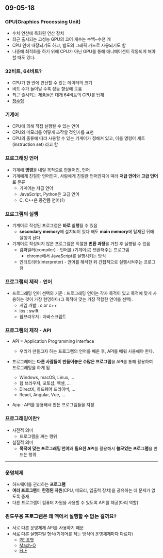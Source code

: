 ## 09-05-18

### GPU(Graphics Processing Unit)
  - 수치 연산에 특화된 연산 장치
  - 최근 출시되는 고성능 GPU의 코어 개수는 수백~수천 개
  - CPU 안에 내장되기도 하고, 별도의 그래픽 카드로 사용되기도 함
  - 나중에 최적화를 하기 위해 CPU가 아닌 GPU를 통해 애니메이션이 작동되게 해야할 때도 있다.

### 32비트, 64비트?
  - CPU가 한 번에 연산할 수 있는 데이터의 크기
  - 비트 수가 늘어날 수록 성능 향상에 도움
  - 최근 출시되는 제품들은 대개 64비트의 CPU를 탑재
  - [정수형](https://ko.wikipedia.org/wiki/%EC%A0%95%EC%88%98%ED%98%95)
  


### 기계어
- CPU에 의해 직접 실행될 수 있는 언어
- CPU와 메모리를 어떻게 조작할 것인가를 표현
- CPU의 종류에 따라 사용할 수 있는 기계어가 정해져 있고, 이를 명령어 세트(instruction set) 라고 함

### 프로그래밍 언어
- 기계에 **명령**을 내릴 목적으로 만들어진, 언어
- 기계에게 친절한 언어인지, 사람에게 친절한 언어인지에 따라 **저급 언어**와 **고급 언어**로 분류
  - 기계어는 저급 언어
  - JavaScript, Python은 고급 언어
  - C, C++은 중간쯤 언어(?)

### 프로그램의 실행
- 기계어로 작성된 프로그램은 **바로 실행**될 수 있음
  - **secondary memory**에 설치되어 있다 해도 **main memory**에 탑재된 뒤에 실행이 된다
- 기계어로 작성되지 않은 프로그램은 적절한 **변환 과정**을 거친 후 실행될 수 있음
  - 컴파일러(compiler) - 언어를 (기계어로) 변환해주는 프로그램
    - chrome에서 JavaScript를 실행시키는 방식
  - 인터프리터(interpreter) - 언어를 해석한 뒤 간접적으로 실행시켜주는 프로그램
    
### 프로그램의 제작 - 언어
- 프로그래밍 언어 선택의 기준 : 프로그래밍 언어는 각자 목적이 있고 목적에 맞게 사용하는 것이 가장 현명하다(그 목적에 맞는 가장 적합한 언어를 선택). 
  - 게임 개발 : c or c++
  - ios : swift 
  - 웹브라우저 : 자바스크립트

### 프로그램의 제작 - API
- API = Application Programming Interface
  - 우리가 만들고자 하는 프로그램의 언어를 배운 후, API를 배워 사용해야 한다.
- 프로그래머는 **다른 사람들이 만들어놓은 수많은 프로그램**을 API를 통해 활용하여 프로그래밍을 하게 됨
  - Windows, macOS, Linux, ...
  - 웹 브라우저, 포토샵, 엑셀, ...
  - DirectX, 하드웨어 드라이버, ...
  - React, Angular, Vue, ...

- App : API를 응용해서 만든 프로그램들을 지칭

### 프로그래밍이란?
- 사전적 의미
  - 프로그램을 짜는 행위
- 실질적 의미
  - **목적에 맞는 프로그래밍 언어**와 **필요한 API**를 활용해서 **쓸모있는 프로그램**을 만드는 행위

---
### 운영체제

- 하드웨어를 관리하는 **프로그램**
- **여러 프로그램**이 **한정된 자원**(CPU, 메모리, 입출력 장치)을 공유하는 데 문제가 없도록 중재
- 다른 프로그램이 컴퓨터 자원을 사용할 수 있도록 API를 제공(다리 역할)

### 윈도우용 프로그램은 왜 맥에서 실행할 수 없는 걸까요?

- 서로 다른 운영체제 API를 사용하기 때문
- 서로 다른 실행파일 형식(기계어를 적는 방식이 운영체제마다 다르다)
  - [PE 포맷](https://ko.wikipedia.org/wiki/PE_%ED%8F%AC%EB%A7%B7)
  - [Mach-O](https://en.wikipedia.org/wiki/Mach-O)
  - [ELF](https://ko.wikipedia.org/wiki/ELF_%ED%8C%8C%EC%9D%BC_%ED%98%95%EC%8B%9D)
